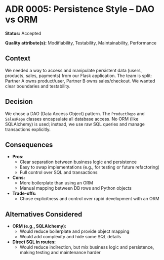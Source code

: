 # ADR 0005: Persistence Style – DAO vs ORM

**Status:** Accepted

**Quality attribute(s):** Modifiability, Testability, Maintainability, Performance

## Context
We needed a way to access and manipulate persistent data (users, products, sales, payments) from our Flask application. The team is split: Partner A owns product/user, Partner B owns sales/checkout. We wanted clear boundaries and testability.

## Decision
We chose a DAO (Data Access Object) pattern. The `ProductRepo` and `SalesRepo` classes encapsulate all database access. No ORM (like SQLAlchemy) is used; instead, we use raw SQL queries and manage transactions explicitly.

## Consequences
- **Pros:**
  - Clear separation between business logic and persistence
  - Easy to swap implementations (e.g., for testing or future refactoring)
  - Full control over SQL and transactions
- **Cons:**
  - More boilerplate than using an ORM
  - Manual mapping between DB rows and Python objects
- **Trade-offs:**
  - Chose explicitness and control over rapid development with an ORM

## Alternatives Considered
- **ORM (e.g., SQLAlchemy):**
  - Would reduce boilerplate and provide object mapping
  - Would add complexity and hide some SQL details
- **Direct SQL in routes:**
  - Would reduce indirection, but mix business logic and persistence, making testing and maintenance harder
